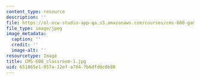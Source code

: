 ```yaml
---
content_type: resource
description: ''
file: https://ol-ocw-studio-app-qa.s3.amazonaws.com/courses/cms-608-game-design-spring-2014/651865e1057a12efa7847b6dfd0c6b88_CMS-608_classroom-1.jpg
file_type: image/jpeg
image_metadata:
  caption: ''
  credit: ''
  image-alt: ''
resourcetype: Image
title: CMS-608_classroom-1.jpg
uid: 651865e1-057a-12ef-a784-7b6dfd0c6b88
---
```

